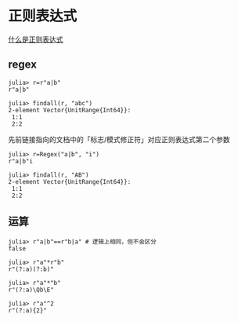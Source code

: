 # 正则表达式
[什么是正则表达式](https://github.com/ziishaned/learn-regex/blob/master/translations/README-cn.md)

## regex
```julia-repl
julia> r=r"a|b"
r"a|b"

julia> findall(r, "abc")
2-element Vector{UnitRange{Int64}}:
 1:1
 2:2
```

先前链接指向的文档中的「标志/模式修正符」对应正则表达式第二个参数
```julia-repl
julia> r=Regex("a|b", "i")
r"a|b"i

julia> findall(r, "AB")
2-element Vector{UnitRange{Int64}}:
 1:1
 2:2
```

## 运算
```julia-repl
julia> r"a|b"==r"b|a" # 逻辑上相同，但不会区分
false

julia> r"a"*r"b"
r"(?:a)(?:b)"

julia> r"a"*"b"
r"(?:a)\Qb\E"

julia> r"a"^2
r"(?:a){2}"
```
